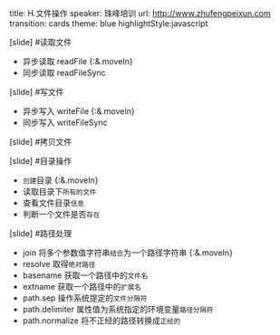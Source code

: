 title: H.文件操作
speaker:  珠峰培训
url: http://www.zhufengpeixun.com
transition: cards
theme: blue
highlightStyle:javascript

[slide]
#读取文件
- 异步读取 readFile  {:&.moveIn}
- 同步读取 readFileSync

[slide]
#写文件
- 异步写入 writeFile {:&.moveIn}
- 同步写入 writeFileSync

[slide]
#拷贝文件


[slide]
#目录操作
* `创建`目录 {:&.moveIn}
* 读取目录下`所有的文件`
* 查看文件目录`信息`
* 判断一个文件是否`存在`

[slide]
#路径处理
* join 将多个参数值字符串`结合`为一个路径字符串 {:&.moveIn}
* resolve 取得`绝对路径` 
* basename 获取一个路径中的`文件名`
* extname 获取一个路径中的`扩展名`
* path.sep 操作系统提定的`文件分隔符`
* path.delimiter 属性值为系统指定的环境变量`路径分隔符`
* path.normalize 将不正经的路径转换成`正经的`
